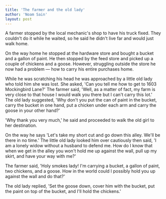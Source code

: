 ```yaml
---
title: 'The farmer and the old lady'
author: 'Noam Sain'
layout: post
---
```


A farmer stopped by the local mechanic's shop to have his truck fixed. They couldn't do it while he waited, so he said he didn't live far and would just walk home.

On the way home he stopped at the hardware store and bought a bucket and a gallon of paint. He then stopped by the feed store and picked up a couple of chickens and a goose. However, struggling outside the store he now had a problem — how to carry his entire purchases home.

While he was scratching his head he was approached by a little old lady who told him she was lost. She asked, 'Can you tell me how to get to 1603 Mockingbird Lane?' The farmer said, 'Well, as a matter of fact, my farm is very close to that house I would walk you there but I can't carry this lot.' The old lady suggested, 'Why don't you put the can of paint in the bucket, carry the bucket in one hand, put a chicken under each arm and carry the goose in your other hand?'

'Why thank you very much,' he said and proceeded to walk the old girl to her destination.

On the way he says 'Let's take my short cut and go down this alley. We'll be there in no time.' The little old lady looked him over cautiously then said, 'I am a lonely widow without a husband to defend me. How do I know that when we get in the alley you won't hold me up against the wall, pull up my skirt, and have your way with me?'

The farmer said, 'Holy smokes lady! I'm carrying a bucket, a gallon of paint, two chickens, and a goose. How in the world could I possibly hold you up against the wall and do that?'

The old lady replied, 'Set the goose down, cover him with the bucket, put the paint on top of the bucket, and I'll hold the chickens.'
